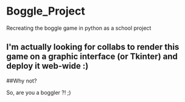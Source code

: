 # Boggle_Project
Recreating the boggle game in python as a school project

## I'm actually looking for collabs to render this game on a graphic interface (or Tkinter) and deploy it web-wide :)
##Why not?

So, are you a boggler ?! ;)
